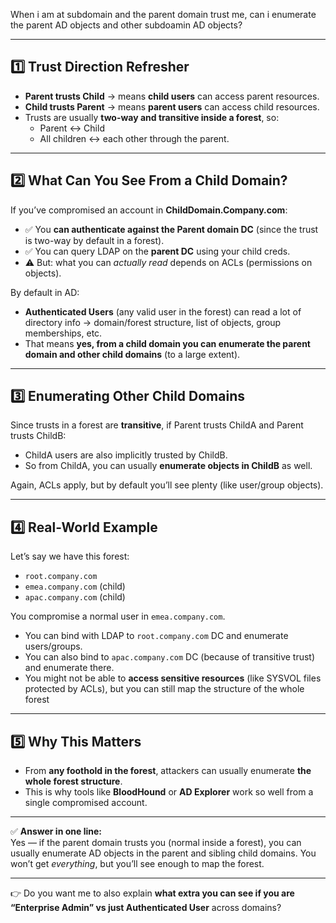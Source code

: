 When i am at subdomain and the parent domain trust me, can i enumerate the parent AD objects and other subdoamin AD objects?

---
## 1️⃣ Trust Direction Refresher

- **Parent trusts Child** → means **child users** can access parent resources.
- **Child trusts Parent** → means **parent users** can access child resources.
- Trusts are usually **two-way and transitive inside a forest**, so:
    - Parent ↔ Child
    - All children ↔ each other through the parent.

---
## 2️⃣ What Can You See From a Child Domain?

If you’ve compromised an account in **ChildDomain.Company.com**:
- ✅ You **can authenticate against the Parent domain DC** (since the trust is two-way by default in a forest).
- ✅ You can query LDAP on the **parent DC** using your child creds.
- ⚠️ But: what you can _actually read_ depends on ACLs (permissions on objects).

By default in AD:

- **Authenticated Users** (any valid user in the forest) can read a lot of directory info → domain/forest structure, list of objects, group memberships, etc.
- That means **yes, from a child domain you can enumerate the parent domain and other child domains** (to a large extent).

---

## 3️⃣ Enumerating Other Child Domains

Since trusts in a forest are **transitive**, if Parent trusts ChildA and Parent trusts ChildB:
- ChildA users are also implicitly trusted by ChildB.
- So from ChildA, you can usually **enumerate objects in ChildB** as well.

Again, ACLs apply, but by default you’ll see plenty (like user/group objects).

---

## 4️⃣ Real-World Example

Let’s say we have this forest:

- `root.company.com`    
- `emea.company.com` (child)
- `apac.company.com` (child)

You compromise a normal user in `emea.company.com`.

- You can bind with LDAP to `root.company.com` DC and enumerate users/groups.
- You can also bind to `apac.company.com` DC (because of transitive trust) and enumerate there.
- You might not be able to **access sensitive resources** (like SYSVOL files protected by ACLs), but you can still map the structure of the whole forest

---
## 5️⃣ Why This Matters

- From **any foothold in the forest**, attackers can usually enumerate **the whole forest structure**.
- This is why tools like **BloodHound** or **AD Explorer** work so well from a single compromised account.    
---

✅ **Answer in one line:**  
Yes — if the parent domain trusts you (normal inside a forest), you can usually enumerate AD objects in the parent and sibling child domains. You won’t get _everything_, but you’ll see enough to map the forest.

---

👉 Do you want me to also explain **what extra you can see if you are “Enterprise Admin” vs just Authenticated User** across domains?